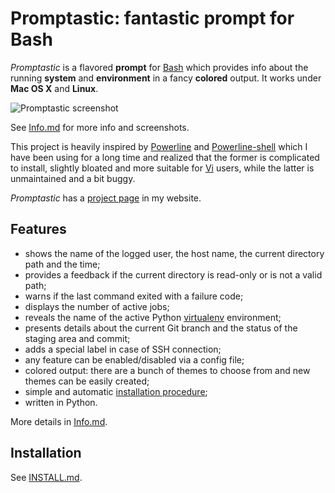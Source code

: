 Promptastic: fantastic prompt for Bash
======================================

*Promptastic* is a flavored **prompt** for [Bash](http://en.wikipedia.org/wiki/Bash_(Unix_shell))
which provides info about the running **system** and **environment** in a fancy **colored** output.
It works under **Mac OS X** and **Linux**.

![Promptastic screenshot](https://cloud.githubusercontent.com/assets/6423485/4512433/51131d12-4b40-11e4-8ceb-cac7b01799da.png)

See [Info.md](https://github.com/nimiq/promptastic/blob/master/Info.md) for more info and
screenshots.

This project is heavily inspired by [Powerline](https://github.com/Lokaltog/powerline)
and [Powerline-shell](https://github.com/milkbikis/powerline-shell/) which I have been using for
a long time and realized that the former is complicated to install, slightly bloated and more
suitable for [Vi](http://en.wikipedia.org/wiki/Vi) users, while the latter is unmaintained and a bit buggy.

*Promptastic* has a [project page](http://painl.es/promptastic/) in my website.

Features
--------
- shows the name of the logged user, the host name, the current directory path and the time;
- provides a feedback if the current directory is read-only or is not a valid path;
- warns if the last command exited with a failure code;
- displays the number of active jobs;
- reveals the name of the active Python [virtualenv](https://github.com/pypa/virtualenv)
environment;
- presents details about the current Git branch and the status of the staging area and commit;
- adds a special label in case of SSH connection;
- any feature can be enabled/disabled via a config file;
- colored output: there are a bunch of themes to choose from and new themes can be easily created;
- simple and automatic [installation procedure](https://github.com/nimiq/promptastic/blob/master/INSTALL.md);
- written in Python.

More details in [Info.md](https://github.com/nimiq/promptastic/blob/master/Info.md).

Installation
------------
See [INSTALL.md](https://github.com/nimiq/promptastic/blob/master/INSTALL.md).
